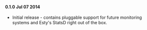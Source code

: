 #### 0.1.0 Jul 07 2014
* Initial release - contains pluggable support for future monitoring systems and Esty's StatsD right out of the box.